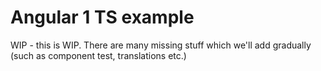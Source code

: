 # Angular 1 TS example

WIP - this is WIP. There are many missing stuff which we'll add gradually (such as component test, translations etc.)